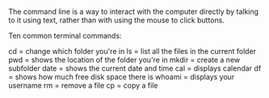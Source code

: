 The command line is a way to interact with the computer directly by talking to it using text, rather than with using the mouse to click buttons.

Ten common terminal commands:

cd = change which folder you're in
ls = list all the files in the current folder
pwd = shows the location of the folder you're in
mkdir = create a new subfolder
date = shows the current date and time
cal = displays calendar
df = shows how much free disk space there is
whoami = displays your username
rm = remove a file
cp = copy a file

